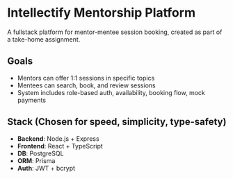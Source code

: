 # Intellectify Mentorship Platform

A fullstack platform for mentor-mentee session booking, created as part of a take-home assignment.

## Goals

- Mentors can offer 1:1 sessions in specific topics
- Mentees can search, book, and review sessions
- System includes role-based auth, availability, booking flow, mock payments

## Stack (Chosen for speed, simplicity, type-safety)

- **Backend**: Node.js + Express
- **Frontend**: React + TypeScript
- **DB**: PostgreSQL
- **ORM**: Prisma
- **Auth**: JWT + bcrypt
